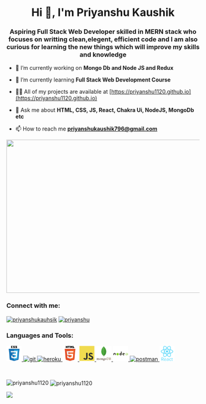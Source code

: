 <h1 align="center">Hi 👋, I'm Priyanshu Kaushik</h1>
<h3 align="center">Aspiring Full Stack Web Developer skilled in MERN stack who focuses on writting clean,elegent, efficient code and I am  also curious for learning the new things which will improve my skills and knowledge</h3>

- 🔭 I’m currently working on **Mongo Db and Node JS and Redux**

- 🌱 I’m currently learning **Full Stack Web Development Course**

- 👨‍💻 All of my projects are available at [https://priyanshu1120.github.io](https://priyanshu1120.github.io)

- 💬 Ask me about **HTML, CSS, JS, React, Chakra Ui, NodeJS, MongoDb etc**

- 📫 How to reach me **priyanshukaushik796@gmail.com**


<img src="https://www.techieapps.com/wp-content/uploads/2018/12/hire-full-stack-developers-1.gif" height="400" width="800"  align="center"/>

<br/>




<h3 align="left">Connect with me:</h3>
<p align="left">
<a href="https://linkedin.com/in/priyanshu-kaushik-426422210/" target="blank"><img align="center" src="https://raw.githubusercontent.com/rahuldkjain/github-profile-readme-generator/master/src/images/icons/Social/linked-in-alt.svg" alt="priyanshukauhsik" height="30" width="40" /></a>
<a href="https://fb.com/priyanshu1120" target="blank"><img align="center" src="https://raw.githubusercontent.com/rahuldkjain/github-profile-readme-generator/master/src/images/icons/Social/facebook.svg" alt="priyanshu" height="30" width="40" /></a>
</p>



<h3 align="left">Languages and Tools:</h3>
<p align="left"> <a href="https://www.w3schools.com/css/" target="_blank" rel="noreferrer"> <img src="https://raw.githubusercontent.com/devicons/devicon/master/icons/css3/css3-original-wordmark.svg" alt="css3" width="40" height="40"/> </a> <a href="https://git-scm.com/" target="_blank" rel="noreferrer"> <img src="https://www.vectorlogo.zone/logos/git-scm/git-scm-icon.svg" alt="git" width="40" height="40"/> </a> <a href="https://heroku.com" target="_blank" rel="noreferrer"> <img src="https://www.vectorlogo.zone/logos/heroku/heroku-icon.svg" alt="heroku" width="40" height="40"/> </a> <a href="https://www.w3.org/html/" target="_blank" rel="noreferrer"> <img src="https://raw.githubusercontent.com/devicons/devicon/master/icons/html5/html5-original-wordmark.svg" alt="html5" width="40" height="40"/> </a> <a href="https://developer.mozilla.org/en-US/docs/Web/JavaScript" target="_blank" rel="noreferrer"> <img src="https://raw.githubusercontent.com/devicons/devicon/master/icons/javascript/javascript-original.svg" alt="javascript" width="40" height="40"/> </a> <a href="https://www.mongodb.com/" target="_blank" rel="noreferrer"> <img src="https://raw.githubusercontent.com/devicons/devicon/master/icons/mongodb/mongodb-original-wordmark.svg" alt="mongodb" width="40" height="40"/> </a> <a href="https://nodejs.org" target="_blank" rel="noreferrer"> <img src="https://raw.githubusercontent.com/devicons/devicon/master/icons/nodejs/nodejs-original-wordmark.svg" alt="nodejs" width="40" height="40"/> </a> <a href="https://postman.com" target="_blank" rel="noreferrer"> <img src="https://www.vectorlogo.zone/logos/getpostman/getpostman-icon.svg" alt="postman" width="40" height="40"/> </a> <a href="https://reactjs.org/" target="_blank" rel="noreferrer"> <img src="https://raw.githubusercontent.com/devicons/devicon/master/icons/react/react-original-wordmark.svg" alt="react" width="40" height="40"/> </a> </p>



<br/>

<p><img align="left" src="https://github-readme-stats.vercel.app/api/top-langs?username=priyanshu1120&show_icons=true&locale=en&layout=compact" alt="priyanshu1120" /></p>

<p>&nbsp;<img align="center" src="https://github-readme-stats.vercel.app/api?username=priyanshu1120&show_icons=true&locale=en" alt="priyanshu1120" /></p>
<p>
  <img src="https://activity-graph.herokuapp.com/graph?username=priyanshu1120&show_icons=true&count_private=true&include_all_commits=true&theme=minimal&hide_border=true&radius=4" />
</p>

